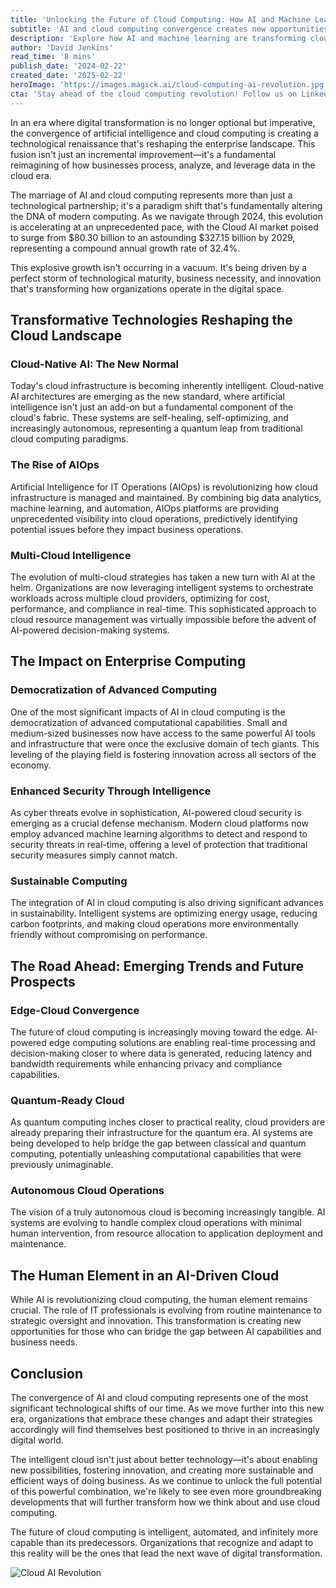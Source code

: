 ```yaml
---
title: 'Unlocking the Future of Cloud Computing: How AI and Machine Learning Are Revolutionizing the Cloud'
subtitle: 'AI and cloud computing convergence creates new opportunities for enterprise innovation'
description: 'Explore how AI and machine learning are transforming cloud computing in 2024, with advancements in cloud-native AI, AIOps, and multi-cloud intelligence enhancing enterprise capabilities. Discover the democratization of computing power and security enhancements through intelligent systems, and the future prospects of edge-cloud convergence and quantum-ready infrastructure.'
author: 'David Jenkins'
read_time: '8 mins'
publish_date: '2024-02-22'
created_date: '2025-02-22'
heroImage: 'https://images.magick.ai/cloud-computing-ai-revolution.jpg'
cta: 'Stay ahead of the cloud computing revolution! Follow us on LinkedIn for daily insights into AI, cloud technology, and digital transformation trends that are shaping the future of enterprise computing.'
---
```


In an era where digital transformation is no longer optional but imperative, the convergence of artificial intelligence and cloud computing is creating a technological renaissance that's reshaping the enterprise landscape. This fusion isn't just an incremental improvement—it's a fundamental reimagining of how businesses process, analyze, and leverage data in the cloud era.

The marriage of AI and cloud computing represents more than just a technological partnership; it's a paradigm shift that's fundamentally altering the DNA of modern computing. As we navigate through 2024, this evolution is accelerating at an unprecedented pace, with the Cloud AI market poised to surge from $80.30 billion to an astounding $327.15 billion by 2029, representing a compound annual growth rate of 32.4%.

This explosive growth isn't occurring in a vacuum. It's being driven by a perfect storm of technological maturity, business necessity, and innovation that's transforming how organizations operate in the digital space.

## Transformative Technologies Reshaping the Cloud Landscape

### Cloud-Native AI: The New Normal

Today's cloud infrastructure is becoming inherently intelligent. Cloud-native AI architectures are emerging as the new standard, where artificial intelligence isn't just an add-on but a fundamental component of the cloud's fabric. These systems are self-healing, self-optimizing, and increasingly autonomous, representing a quantum leap from traditional cloud computing paradigms.

### The Rise of AIOps

Artificial Intelligence for IT Operations (AIOps) is revolutionizing how cloud infrastructure is managed and maintained. By combining big data analytics, machine learning, and automation, AIOps platforms are providing unprecedented visibility into cloud operations, predictively identifying potential issues before they impact business operations.

### Multi-Cloud Intelligence

The evolution of multi-cloud strategies has taken a new turn with AI at the helm. Organizations are now leveraging intelligent systems to orchestrate workloads across multiple cloud providers, optimizing for cost, performance, and compliance in real-time. This sophisticated approach to cloud resource management was virtually impossible before the advent of AI-powered decision-making systems.

## The Impact on Enterprise Computing

### Democratization of Advanced Computing

One of the most significant impacts of AI in cloud computing is the democratization of advanced computational capabilities. Small and medium-sized businesses now have access to the same powerful AI tools and infrastructure that were once the exclusive domain of tech giants. This leveling of the playing field is fostering innovation across all sectors of the economy.

### Enhanced Security Through Intelligence

As cyber threats evolve in sophistication, AI-powered cloud security is emerging as a crucial defense mechanism. Modern cloud platforms now employ advanced machine learning algorithms to detect and respond to security threats in real-time, offering a level of protection that traditional security measures simply cannot match.

### Sustainable Computing

The integration of AI in cloud computing is also driving significant advances in sustainability. Intelligent systems are optimizing energy usage, reducing carbon footprints, and making cloud operations more environmentally friendly without compromising on performance.

## The Road Ahead: Emerging Trends and Future Prospects

### Edge-Cloud Convergence

The future of cloud computing is increasingly moving toward the edge. AI-powered edge computing solutions are enabling real-time processing and decision-making closer to where data is generated, reducing latency and bandwidth requirements while enhancing privacy and compliance capabilities.

### Quantum-Ready Cloud

As quantum computing inches closer to practical reality, cloud providers are already preparing their infrastructure for the quantum era. AI systems are being developed to help bridge the gap between classical and quantum computing, potentially unleashing computational capabilities that were previously unimaginable.

### Autonomous Cloud Operations

The vision of a truly autonomous cloud is becoming increasingly tangible. AI systems are evolving to handle complex cloud operations with minimal human intervention, from resource allocation to application deployment and maintenance.

## The Human Element in an AI-Driven Cloud

While AI is revolutionizing cloud computing, the human element remains crucial. The role of IT professionals is evolving from routine maintenance to strategic oversight and innovation. This transformation is creating new opportunities for those who can bridge the gap between AI capabilities and business needs.

## Conclusion

The convergence of AI and cloud computing represents one of the most significant technological shifts of our time. As we move further into this new era, organizations that embrace these changes and adapt their strategies accordingly will find themselves best positioned to thrive in an increasingly digital world.

The intelligent cloud isn't just about better technology—it's about enabling new possibilities, fostering innovation, and creating more sustainable and efficient ways of doing business. As we continue to unlock the full potential of this powerful combination, we're likely to see even more groundbreaking developments that will further transform how we think about and use cloud computing.

The future of cloud computing is intelligent, automated, and infinitely more capable than its predecessors. Organizations that recognize and adapt to this reality will be the ones that lead the next wave of digital transformation.

![Cloud AI Revolution](https://i.magick.ai/CLOUD_AI/1738406184595_cloud_ai_img.webp)